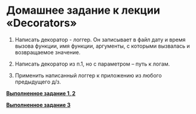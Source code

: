 # Домашнее задание к лекции «Decorators»

1. Написать декоратор - логгер. Он записывает в файл дату и время вызова функции, имя функции, аргументы, с которыми вызвалась и возвращаемое значение.

2. Написать декоратор из п.1, но с параметром – путь к логам.

3. Применить написанный логгер к приложению из любого предыдущего д/з.   
    
[**Выполненное задание 1, 2**](logger.py)    

[**Выполненное задание 3**](main2.py)
